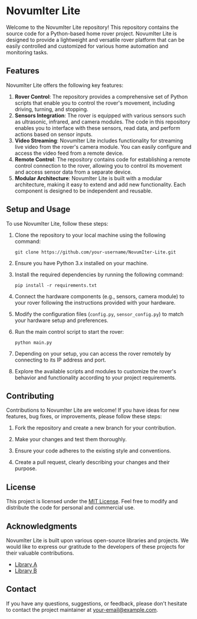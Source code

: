 # NovumIter Lite

Welcome to the NovumIter Lite repository! This repository contains the source code for a Python-based home rover project. NovumIter Lite is designed to provide a lightweight and versatile rover platform that can be easily controlled and customized for various home automation and monitoring tasks.

## Features

NovumIter Lite offers the following key features:

1. **Rover Control**: The repository provides a comprehensive set of Python scripts that enable you to control the rover's movement, including driving, turning, and stopping.
2. **Sensors Integration**: The rover is equipped with various sensors such as ultrasonic, infrared, and camera modules. The code in this repository enables you to interface with these sensors, read data, and perform actions based on sensor inputs.
3. **Video Streaming**: NovumIter Lite includes functionality for streaming live video from the rover's camera module. You can easily configure and access the video feed from a remote device.
4. **Remote Control**: The repository contains code for establishing a remote control connection to the rover, allowing you to control its movement and access sensor data from a separate device.
5. **Modular Architecture**: NovumIter Lite is built with a modular architecture, making it easy to extend and add new functionality. Each component is designed to be independent and reusable.

## Setup and Usage

To use NovumIter Lite, follow these steps:

1. Clone the repository to your local machine using the following command:
   ```
   git clone https://github.com/your-username/NovumIter-Lite.git
   ```

2. Ensure you have Python 3.x installed on your machine.

3. Install the required dependencies by running the following command:
   ```
   pip install -r requirements.txt
   ```

4. Connect the hardware components (e.g., sensors, camera module) to your rover following the instructions provided with your hardware.

5. Modify the configuration files (`config.py`, `sensor_config.py`) to match your hardware setup and preferences.

6. Run the main control script to start the rover:
   ```
   python main.py
   ```

7. Depending on your setup, you can access the rover remotely by connecting to its IP address and port.

8. Explore the available scripts and modules to customize the rover's behavior and functionality according to your project requirements.

## Contributing

Contributions to NovumIter Lite are welcome! If you have ideas for new features, bug fixes, or improvements, please follow these steps:

1. Fork the repository and create a new branch for your contribution.

2. Make your changes and test them thoroughly.

3. Ensure your code adheres to the existing style and conventions.

4. Create a pull request, clearly describing your changes and their purpose.

## License

This project is licensed under the [MIT License](LICENSE). Feel free to modify and distribute the code for personal and commercial use.

## Acknowledgments

NovumIter Lite is built upon various open-source libraries and projects. We would like to express our gratitude to the developers of these projects for their valuable contributions.

- [Library A](https://example.com/library-a)
- [Library B](https://example.com/library-b)

## Contact

If you have any questions, suggestions, or feedback, please don't hesitate to contact the project maintainer at [your-email@example.com](mailto:your-email@example.com).
